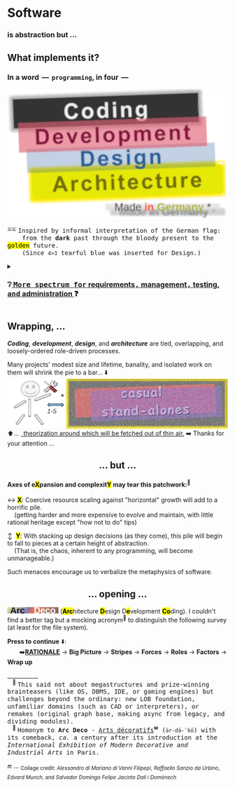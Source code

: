 # Software

### is abstraction but ...

## What implements it? 

### In a word &thinsp;&mdash;&thinsp; `programming`, in four &thinsp;&mdash;

<picture><img alt="&nbsp; black Coding, red Development, blue Design, gold Architecture" src="../../_rsc/_img/ArcDeco/darkCode2arcGold.png" /></picture>

<sup>:de:</sup> <samp>Inspired by informal interpretation of the German flag:\
&nbsp; &nbsp; from the **dark** past through the bloody present to the <mark>golden</mark> future.\
&nbsp; &nbsp; (Since `4>3` tearful blue was inserted for Design.)</samp>

<details><summary><h3>❔<ins>&nbsp;<samp>More spectrum for</samp> requirements<samp>,</samp> management<samp>,</samp> testing, <samp>and</samp> administration</b>&nbsp;</ins>❓</h3></summary>
<br/>

<table><tr valign="top"><td width="40%" align="center"><picture><img alt="&nbsp; &nbsp;External factors of SW creation" src="../../_rsc/_img/ArcDeco/SW-ext_factors-w333px.jpg" /></picture></td>
<td>
   
### These are <mark>external</mark> - optional and not, minor to strong, constructive and devastating (also neutral) — forces, factors, and drives.

#### <samp>Which, culturally speaking, mix, tint, blur, or shade (if not wash off) the four paints.</samp>

### <mark>Initiative</mark> and <mark>funding</mark> prop the picture. 

### <mark>Concepts</mark>&thinsp;/&thinsp;<mark>math</mark>&thinsp;/&thinsp;<mark>logic</mark>, and <mark>domain expertise</mark> prime the canvas.

### Artistic skills with <mark>creativity</mark> animate it.

</td></tr></table>

</details>

## Wrapping, ...

**_Coding_**, **_development_**, **_design_**, and **_architecture_** are tied, overlapping, and loosely-ordered role-driven processes.

Many projects' modest size and lifetime, banality, and isolated work on them will shrink the pie to a bar... ⬇️
<br /><picture><img  align="center" alt="&nbsp; &nbsp;ArcDeco view at casual stand-alone projects" src="../../_rsc/_img/ArcDeco/C-D-D-A_midiPrj.jpg" /></picture><br />
⬆️...  <ins>&thinsp; theorization around which will be fetched out of thin air.</ins> ➡️ Thanks for your attention ...

<h2 align="center">... but ...</h3>

#### Axes of e<mark>X</mark>pansion and complexit<mark>Y</mark> may tear this patchwork:<sup>🙋</sup>

&harr; **<mark>X</mark>**: Coercive resource scaling against "horizontal" growth will add to a horrific pile.\
&nbsp; &nbsp; (getting harder and more expensive to evolve and maintain, with little rational heritage except "how not to do" tips)

&varr; &nbsp;**<mark>Y</mark>**: With stacking up design decisions (as they come), this pile will begin to fall to pieces at a certain height of abstraction.\
&nbsp; &nbsp; (That is, the chaos, inherent to any programming, will become unmanageable.) 

Such menaces encourage us to verbalize the metaphysics of software. 

<h2 align="center">... opening ...</h3>

<picture><img alt="&nbsp;Arc Deco" src="../../_rsc/_img/ArcDeco/ArcDeco-bar-14px.jpg" /></picture>&nbsp;(<mark><b>Arc</b></mark>hitecture <mark><b>D</b></mark>esign D<mark><b>e</b></mark>velopment <mark><b>Co</b></mark>ding). 
I couldn't find a better tag but a mocking acronym<sup>🎨</sup> to distinguish the following survey (at least for the file system).

**Press to continue** ⬇️:\
 &nbsp; &nbsp; &nbsp; &nbsp;➡️[**RATIONALE**](README+/01.Rationale/README.md) &rarr; **Big Picture** &rarr; **Stripes** &rarr; **Forces** &rarr; **Roles** &rarr; **Factors** &rarr; **Wrap&nbsp;up**

\___________\
&nbsp; &nbsp;<sup>🙋</sup> <samp>This said not about megastructures and prize-winning brainteasers (like OS, DBMS, IDE, or gaming engines) but challenges beyond the ordinary: 
new LOB foundation, unfamiliar domains (such as CAD or interpreters), or remakes (original graph base, making async from legacy, and dividing modules).</samp>\
&nbsp; &nbsp;<sup>🎨</sup> <samp>Homonym to __Arc&nbsp;Deco__ - [Arts décoratifs](https://en.wikipedia.org/wiki/Art_Deco)</samp><sup><b>w</b></sup><samp> (`är-dā-ˈkō`) 
with its comeback, _ca._ a century after its introduction at the _International Exhibition of Modern Decorative and Industrial Arts_ in Paris.</samp>

 🔚 ... <sub>Collage credit: _Alessandro di Mariano di Vanni Filipepi_, _Raffaello Sanzio da Urbino_, _Edvard Munch_, and _Salvador Domingo Felipe Jacinto Dalí i Domènech_</sub>
